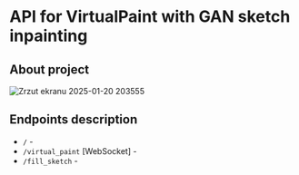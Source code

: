 # API for VirtualPaint with GAN sketch inpainting

## About project

![Zrzut ekranu 2025-01-20 203555](https://github.com/user-attachments/assets/fdc0888c-79ee-44fb-9b18-3ad0c89e7e53)

## Endpoints description 
* ```/``` - 
* ```/virtual_paint``` [WebSocket] - 
* ```/fill_sketch``` - 
